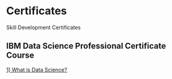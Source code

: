 # Certificates
Skill Development Certificates 

## IBM Data Science Professional Certificate Course
[1) What is Data Science?](https://github.com/keyadobriyal/Certificates/blob/main/Coursera-Data%20Analysis%20with%20Python-ZH9D540HEO7R.pdf)
